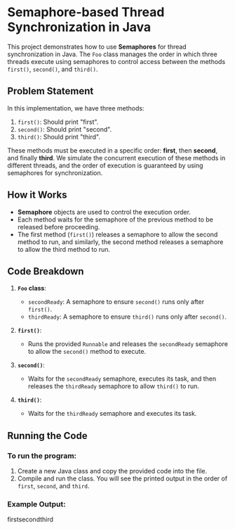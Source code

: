 # Semaphore-based Thread Synchronization in Java

This project demonstrates how to use **Semaphores** for thread synchronization in Java. The `Foo` class manages the order in which three threads execute using semaphores to control access between the methods `first()`, `second()`, and `third()`.

## Problem Statement

In this implementation, we have three methods:
1. `first()`: Should print "first".
2. `second()`: Should print "second".
3. `third()`: Should print "third".

These methods must be executed in a specific order: **first**, then **second**, and finally **third**. We simulate the concurrent execution of these methods in different threads, and the order of execution is guaranteed by using semaphores for synchronization.

## How it Works

- **Semaphore** objects are used to control the execution order.
- Each method waits for the semaphore of the previous method to be released before proceeding.
- The first method (`first()`) releases a semaphore to allow the second method to run, and similarly, the second method releases a semaphore to allow the third method to run.

## Code Breakdown

1. **`Foo` class**:
    - `secondReady`: A semaphore to ensure `second()` runs only after `first()`.
    - `thirdReady`: A semaphore to ensure `third()` runs only after `second()`.

2. **`first()`**:
    - Runs the provided `Runnable` and releases the `secondReady` semaphore to allow the `second()` method to execute.

3. **`second()`**:
    - Waits for the `secondReady` semaphore, executes its task, and then releases the `thirdReady` semaphore to allow `third()` to run.

4. **`third()`**:
    - Waits for the `thirdReady` semaphore and executes its task.

## Running the Code

### To run the program:
1. Create a new Java class and copy the provided code into the file.
2. Compile and run the class. You will see the printed output in the order of `first`, `second`, and `third`.

### Example Output:
firstsecondthird